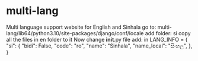 # multi-lang
Multi language support website for English and Sinhala
go to: multi-lang/lib64/python3.10/site-packages/django/conf/locale
add folder: si
copy all the files in en folder to it
Now change __init__.py file
add:
in  LANG_INFO = {
"si": {
    "bidi": False,
    "code": "ro",
    "name": "Sinhala",
    "name_local": "සිංහල",
     },
}

